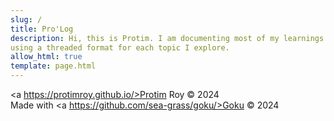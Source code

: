 ```yaml
---
slug: /
title: Pro'Log
description: Hi, this is Protim. I am documenting most of my learnings in the field of Computer Science here. I am going to be
using a threaded format for each topic I explore. 
allow_html: true
template: page.html
---
```








<a https://protimroy.github.io/>Protim Roy &copy; 2024<br>
Made with <a https://github.com/sea-grass/goku/>Goku &copy; 2024